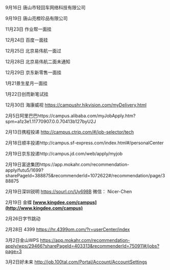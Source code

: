 9月16日 唐山市轻回车网络科技有限公司

9月19日 唐山亮橙珍品有限公司

11月23日 作业帮一面挂

12月24日 百度一面挂

12月25日 北京易伟航一面过

12月28日 北京易伟航二面未通知

12月29日 京东新零售一面挂

1月21景生星月一面挂

1月22日创而新笔试挂





12月30日 海康威视 https://campushr.hikvision.com/myDelivery.html

2月5日阿里巴巴https://campus.alibaba.com/myJobApply.htm?spm=a1z3e1.11770907.0.0.70413b127byU2J

2月13日携程投递 http://campus.ctrip.com/#/job-selector/tech

2月18日顺丰投递http://campus.sf-express.com/index.html#/personalCenter

2月19日京东投递http://campus.jd.com/web/apply/myjob

2月19日富途集团https://app.mokahr.com/recommendation-apply/futu5/1699?sharePageId=388875&recommenderId=1072622#/recommendation/page/388875

2月19日深圳锐明 https://sourl.cn/Uy698B 微信： Nicer-Chen

2月19日 金蝶 **[www.kingdee.com/campus](http://www.kingdee.com/campus)**

2月26日字节跳动

2月28日 4399 https://hr.4399om.com/?r=userCenter/index

3月2日金山WPS https://app.mokahr.com/recommendation-apply/wps/29466?sharePageId=403313&recommenderId=750911#/jobs?page=3

3月2日好未来 http://job.100tal.com/Portal/Account/AccountSettings